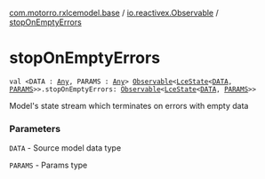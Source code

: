 [com.motorro.rxlcemodel.base](../index.md) / [io.reactivex.Observable](index.md) / [stopOnEmptyErrors](./stop-on-empty-errors.md)

# stopOnEmptyErrors

`val <DATA : `[`Any`](https://kotlinlang.org/api/latest/jvm/stdlib/kotlin/-any/index.html)`, PARAMS : `[`Any`](https://kotlinlang.org/api/latest/jvm/stdlib/kotlin/-any/index.html)`> `[`Observable`](http://reactivex.io/RxJava/2.x/javadoc/io/reactivex/Observable.html)`<`[`LceState`](../-lce-state/index.md)`<`[`DATA`](stop-on-empty-errors.md#DATA)`, `[`PARAMS`](stop-on-empty-errors.md#PARAMS)`>>.stopOnEmptyErrors: `[`Observable`](http://reactivex.io/RxJava/2.x/javadoc/io/reactivex/Observable.html)`<`[`LceState`](../-lce-state/index.md)`<`[`DATA`](stop-on-empty-errors.md#DATA)`, `[`PARAMS`](stop-on-empty-errors.md#PARAMS)`>>`

Model's state stream which terminates on errors with empty data

### Parameters

`DATA` - Source model data type

`PARAMS` - Params type